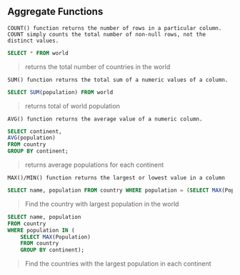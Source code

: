 ## Aggregate Functions
`COUNT() function returns the number of rows in a particular column.
 COUNT simply counts the total number of non-null rows, not the distinct values.
`
```sql
SELECT * FROM world
```
>returns the total number of countries in the world

`SUM() function returns the total sum of a numeric values of a column.`
```sql
SELECT SUM(population) FROM world
```
>returns total of world population

`AVG() function returns the average value of a numeric column.`
```sql
SELECT continent,
AVG(population)
FROM country
GROUP BY continent;
```
>returns average populations for each continent

`MAX()/MIN() function returns the largest or lowest value in a column`

```sql
SELECT name, population FROM country WHERE population = (SELECT MAX(Population) FROM country);
```
>Find the country with largest population in the world

```sql
SELECT name, population
FROM country
WHERE population IN (
    SELECT MAX(Population)
    FROM country
    GROUP BY continent);
```
>Find the countries with the largest population in each continent